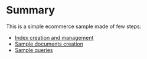 





# Summary

This is a simple ecommerce sample made of few steps:

+ [Index creation and management](Ecomm_Index_Management.md)
+ [Sample documents creation](Ecomm_Documents.md)
+ [Sample queries](Ecomm_Queries.md)

